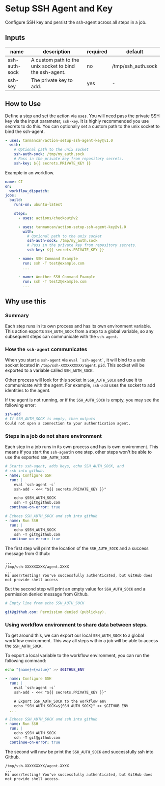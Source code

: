 # Setup SSH Agent and Key

Configure SSH key and persist the ssh-agent across all steps in a job.

## Inputs

| name          | description                                             | required | default            |
| ------------- | ------------------------------------------------------- | -------- | ------------------ |
| ssh-auth-sock | A custom path to the unix socket to bind the ssh-agent. | no       | /tmp/ssh_auth.sock |
| ssh-key       | The private key to add.                                 | yes      | -                  |

## How to Use

Define a step and set the action via `uses`. You will need pass the private SSH key via the input parameter, `ssh-key`. It is highly recommended you use secrets to do this. You can optionally set a custom path to the unix socket to bind the ssh-agent.

```yaml
- uses: tanmancan/action-setup-ssh-agent-key@v1.0
  with:
    # Optional path to the unix socket
    ssh-auth-sock: /tmp/my_auth.sock
    # Pass in the private key from repository secrets.
    ssh-key: ${{ secrets.PRIVATE_KEY }}
```

Example in an workflow.

```yaml
name: CI
on:
  workflow_dispatch:
jobs:
  build:
    runs-on: ubuntu-latest

    steps:
      - uses: actions/checkout@v2

      - uses: tanmancan/action-setup-ssh-agent-key@v1.0
        with:
          # Optional path to the unix socket
          ssh-auth-sock: /tmp/my_auth.sock
          # Pass in the private key from repository secrets.
          ssh-key: ${{ secrets.PRIVATE_KEY }}

      - name: SSH Command Example
        run: ssh -T test@example.com
        ...

      - name: Another SSH Command Example
        run: ssh -T test2@example.com
        ...
```

## Why use this

### Summary

Each step runs in its own process and has its own environment variable. This action exports `SSH_AUTH_SOCK` from a step to a global variable, so any subsequent steps can communicate with the `ssh-agent`.

### How the `ssh-agent` communicates

When you start a `ssh-agent` via `` eval `ssh-agent` ``, it will bind to a unix socket located in `/tmp/ssh-XXXXXXXXXX/agent.pid`. This socket will be exported to a variable called `SSH_AUTH_SOCK`.

Other process will look for this socket in `SSH_AUTH_SOCK` and use it to communicate with the agent. For example, `ssh-add` uses the socket to add identities to the agent.

If the agent is not running, or if the `SSH_AUTH_SOCK` is empty, you may see the following error:

```bash
ssh-add
# If SSH_AUTH_SOCK is empty, then outputs
Could not open a connection to your authentication agent.
```

### Steps in a job do not share environment

Each step in a job runs in its own process and has is own environment. This means if you start the `ssh-agent`in one step, other steps won't be able to use the exported `SSH_AUTH_SOCK`.

```yaml
# Starts ssh-agent, adds keys, echo SSH_AUTH_SOCK, and
# ssh into github.
- name: Configure SSH
  run: |
    eval `ssh-agent -s`
    ssh-add - <<< "${{ secrets.PRIVATE_KEY }}"

    echo $SSH_AUTH_SOCK
    ssh -T git@github.com
  continue-on-error: true

# Echoes SSH_AUTH_SOCK and ssh into github
- name: Run SSH
  run: |
    echo $SSH_AUTH_SOCK
    ssh -T git@github.com
  continue-on-error: true
```

The first step will print the location of the `SSH_AUTH_SOCK` and a success message from Github:

```
...
/tmp/ssh-XXXXXXXXX/agent.XXXX
...
Hi user/testing! You've successfully authenticated, but GitHub does not provide shell access
```

But the second step will print an empty value for `SSH_AUTH_SOCK` and a permission denied message from Github.

```yaml
# Empty line from echo SSH_AUTH_SOCK

git@github.com: Permission denied (publickey).
```

### Using workflow environment to share data between steps.

To get around this, we can export our local `SSH_AUTH_SOCK` to a global workflow environment. This way all steps within a job will be able to access the `SSH_AUTH_SOCK`.

To export a local variable to the workflow environment, you can run the following command:

```bash
echo "{name}={value}" >> $GITHUB_ENV
```

```yaml
- name: Configure SSH
  run: |
    eval `ssh-agent -s`
    ssh-add - <<< "${{ secrets.PRIVATE_KEY }}"

    # Export SSH_AUTH_SOCK to the workflow env
    echo "SSH_AUTH_SOCK=${SSH_AUTH_SOCK}" >> $GITHUB_ENV
  ...

# Echoes SSH_AUTH_SOCK and ssh into github
- name: Run SSH
  run: |
    echo $SSH_AUTH_SOCK
    ssh -T git@github.com
  continue-on-error: true
```

The second will now be print the `SSH_AUTH_SOCK` and successfully ssh into Github.

```
/tmp/ssh-XXXXXXXXX/agent.XXXX
...
Hi user/testing! You've successfully authenticated, but GitHub does not provide shell access.
```
